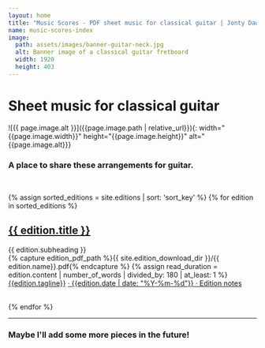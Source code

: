 ```yaml
---
layout: home
title: "Music Scores - PDF sheet music for classical guitar | Jonty Dawson"
name: music-scores-index
image:
  path: assets/images/banner-guitar-neck.jpg
  alt: Banner image of a classical guitar fretboard
  width: 1920
  height: 403
---
```


<h1>Sheet music for classical guitar</h1>
![{{ page.image.alt }}]({{page.image.path | relative_url}}){: width="{{page.image.width}}" height="{{page.image.height}}" alt="{{page.image.alt}}}

<h3>A place to share these arrangements for guitar.</h3>
<br>
<section>

{% assign sorted_editions = site.editions | sort: 'sort_key' %}
{% for edition in sorted_editions %}
  <article id="{{ edition.slug }}">
    <div class="edition-card-content">
      <h2 class="edition-entry-title">
        <a href="{{ site.baseurl }}{{ edition.url }}">
          {{ edition.title }}
        </a>
      </h2>
      <div class="edition-entry-subheading">
          {{ edition.subheading }}
      </div>
      {% capture edition_pdf_path %}{{ site.edition_download_dir }}/{{ edition.name}}.pdf{% endcapture %}
      {% assign read_duration = edition.content | number_of_words  | divided_by: 180 | at_least: 1 %}
      <span class="edition-tagline">
        <a href="{{ edition_pdf_path | absolute_url }}" data-goatcounter-click="{{edition_pdf_path}}" data-goatcounter-title="{{edition.name}}.pdf" data-goatcounter-referrer="edition-card-tagline">{{edition.tagline}}</a>
        <a href="{{ site.baseurl }}{{ edition.url }}">· {{edition.date | date: "%Y-%m-%d"}} · Edition notes</a>
      </span>
    </div>
    <br>
  </article>

{% endfor %}

</section>

<hr>
<h3>
Maybe I'll add some more pieces in the future!
</h3>


<br>
<br>
<br>
<br>
<br>